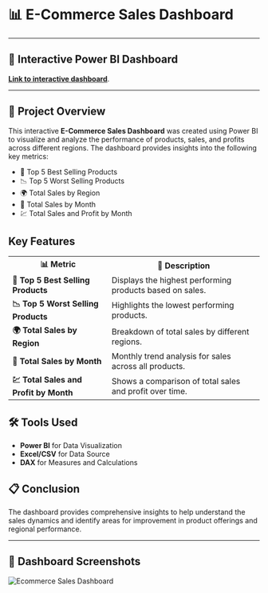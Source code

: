 # 📊 E-Commerce Sales Dashboard

<hr>

<h2>🔗 Interactive Power BI Dashboard</h2>
<p><a href="https://app.powerbi.com/view?r=eyJrIjoiYzBmZDgzYjAtNjc3NC00YmQzLWJlZjMtNDIxYmQ1MjVlNWE4IiwidCI6IjY0NDc4ZWMwLWQwMDUtNGU5NS1hMGRiLTg2Y2Q3NjBiYmFhYSJ9" target="_blank"><strong>Link to interactive dashboard</strong></a>.</p>

<hr>

## 📅 Project Overview
This interactive **E-Commerce Sales Dashboard** was created using Power BI to visualize and analyze the performance of products, sales, and profits across different regions. The dashboard provides insights into the following key metrics:
- 🏅 Top 5 Best Selling Products
- 📉 Top 5 Worst Selling Products
- 🌍 Total Sales by Region
- 📆 Total Sales by Month
- 💹 Total Sales and Profit by Month

## Key Features

<table>
  <tr>
    <th>📊 Metric</th>
    <th>📐 Description</th>
  </tr>
  <tr>
    <td><b>🏅 Top 5 Best Selling Products</b></td>
    <td>Displays the highest performing products based on sales.</td>
  </tr>
  <tr>
    <td><b>📉 Top 5 Worst Selling Products</b></td>
    <td>Highlights the lowest performing products.</td>
  </tr>
  <tr>
    <td><b>🌍 Total Sales by Region</b></td>
    <td>Breakdown of total sales by different regions.</td>
  </tr>
  <tr>
    <td><b>📆 Total Sales by Month</b></td>
    <td>Monthly trend analysis for sales across all products.</td>
  </tr>
  <tr>
    <td><b>💹 Total Sales and Profit by Month</b></td>
    <td>Shows a comparison of total sales and profit over time.</td>
  </tr>
</table>

## 🛠️ Tools Used
- **Power BI** for Data Visualization
- **Excel/CSV** for Data Source
- **DAX** for Measures and Calculations

## 📋 Conclusion
The dashboard provides comprehensive insights to help understand the sales dynamics and identify areas for improvement in product offerings and regional performance.

---

## 📸 Dashboard Screenshots

![Ecommerce Sales Dashboard](https://github.com/user-attachments/assets/c4e3423f-6c3c-4c15-a85c-13922935cf93)
